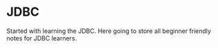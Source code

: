 # JDBC
Started with learning the JDBC. Here going to store all beginner friendly notes for JDBC learners.
